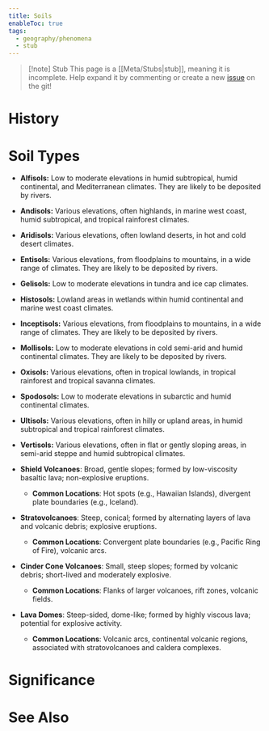 ```yaml
---
title: Soils
enableToc: true
tags:
  - geography/phenomena
  - stub
---
```


> [!note] Stub
> This page is a [[Meta/Stubs|stub]], meaning it is incomplete. Help expand it by commenting or create a new [issue](https://github.com/RagtimeGal/quartz--encyclopedia-mysenvaria/issues/new/choose) on the git!


# History

# Soil Types
- **Alfisols:** Low to moderate elevations in humid subtropical, humid continental, and Mediterranean climates. They are likely to be deposited by rivers.
- **Andisols:** Various elevations, often highlands, in marine west coast, humid subtropical, and tropical rainforest climates.
- **Aridisols:** Various elevations, often lowland deserts, in hot and cold desert climates.
- **Entisols:** Various elevations, from floodplains to mountains, in a wide range of climates. They are likely to be deposited by rivers.
- **Gelisols:** Low to moderate elevations in tundra and ice cap climates.
- **Histosols:** Lowland areas in wetlands within humid continental and marine west coast climates.
- **Inceptisols:** Various elevations, from floodplains to mountains, in a wide range of climates. They are likely to be deposited by rivers.
- **Mollisols:** Low to moderate elevations in cold semi-arid and humid continental climates. They are likely to be deposited by rivers.
- **Oxisols:** Various elevations, often in tropical lowlands, in tropical rainforest and tropical savanna climates.
- **Spodosols:** Low to moderate elevations in subarctic and humid continental climates.
- **Ultisols:** Various elevations, often in hilly or upland areas, in humid subtropical and tropical rainforest climates.
- **Vertisols:** Various elevations, often in flat or gently sloping areas, in semi-arid steppe and humid subtropical climates.

- **Shield Volcanoes**: Broad, gentle slopes; formed by low-viscosity basaltic lava; non-explosive eruptions. 
  - **Common Locations**: Hot spots (e.g., Hawaiian Islands), divergent plate boundaries (e.g., Iceland).
- **Stratovolcanoes**: Steep, conical; formed by alternating layers of lava and volcanic debris; explosive eruptions. 
  - **Common Locations**: Convergent plate boundaries (e.g., Pacific Ring of Fire), volcanic arcs.
- **Cinder Cone Volcanoes**: Small, steep slopes; formed by volcanic debris; short-lived and moderately explosive. 
  - **Common Locations**: Flanks of larger volcanoes, rift zones, volcanic fields.
- **Lava Domes**: Steep-sided, dome-like; formed by highly viscous lava; potential for explosive activity. 
  - **Common Locations**: Volcanic arcs, continental volcanic regions, associated with stratovolcanoes and caldera complexes.
# Significance

# See Also